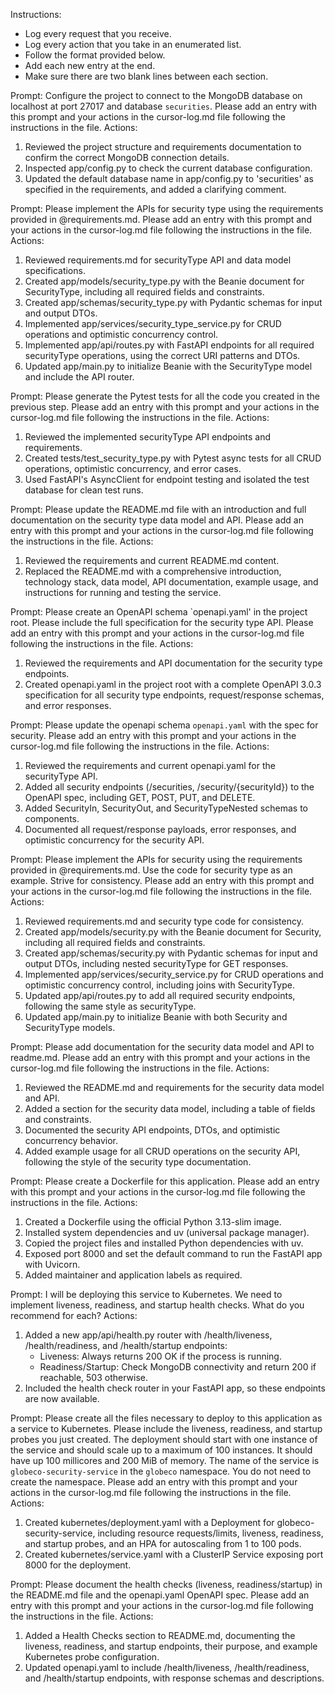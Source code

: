 Instructions:
- Log every request that you receive.
- Log every action that you take in an enumerated list.
- Follow the format provided below.  
- Add each new entry at the end.
- Make sure there are two blank lines between each section.


Prompt: Configure the project to connect to the MongoDB database on localhost at port 27017 and database `securities`. Please add an entry with this prompt and your actions in the cursor-log.md file following the instructions in the file.
Actions:
1. Reviewed the project structure and requirements documentation to confirm the correct MongoDB connection details.
2. Inspected app/config.py to check the current database configuration.
3. Updated the default database name in app/config.py to 'securities' as specified in the requirements, and added a clarifying comment.


Prompt: Please implement the APIs for security type using the requirements provided in @requirements.md. Please add an entry with this prompt and your actions in the cursor-log.md file following the instructions in the file.
Actions:
1. Reviewed requirements.md for securityType API and data model specifications.
2. Created app/models/security_type.py with the Beanie document for SecurityType, including all required fields and constraints.
3. Created app/schemas/security_type.py with Pydantic schemas for input and output DTOs.
4. Implemented app/services/security_type_service.py for CRUD operations and optimistic concurrency control.
5. Implemented app/api/routes.py with FastAPI endpoints for all required securityType operations, using the correct URI patterns and DTOs.
6. Updated app/main.py to initialize Beanie with the SecurityType model and include the API router.


Prompt: Please generate the Pytest tests for all the code you created in the previous step. Please add an entry with this prompt and your actions in the cursor-log.md file following the instructions in the file.
Actions:
1. Reviewed the implemented securityType API endpoints and requirements.
2. Created tests/test_security_type.py with Pytest async tests for all CRUD operations, optimistic concurrency, and error cases.
3. Used FastAPI's AsyncClient for endpoint testing and isolated the test database for clean test runs.


Prompt: Please update the README.md file with an introduction and full documentation on the security type data model and API. Please add an entry with this prompt and your actions in the cursor-log.md file following the instructions in the file.
Actions:
1. Reviewed the requirements and current README.md content.
2. Replaced the README.md with a comprehensive introduction, technology stack, data model, API documentation, example usage, and instructions for running and testing the service.


Prompt: Please create an OpenAPI schema `openapi.yaml' in the project root.  Please include the full specification for the security type API.  Please add an entry with this prompt and your actions in the cursor-log.md file following the instructions in the file.
Actions:
1. Reviewed the requirements and API documentation for the security type endpoints.
2. Created openapi.yaml in the project root with a complete OpenAPI 3.0.3 specification for all security type endpoints, request/response schemas, and error responses.


Prompt: Please update the openapi schema `openapi.yaml` with the spec for security.  Please add an entry with this prompt and your actions in the cursor-log.md file following the instructions in the file.
Actions:
1. Reviewed the requirements and current openapi.yaml for the securityType API.
2. Added all security endpoints (/securities, /security/{securityId}) to the OpenAPI spec, including GET, POST, PUT, and DELETE.
3. Added SecurityIn, SecurityOut, and SecurityTypeNested schemas to components.
4. Documented all request/response payloads, error responses, and optimistic concurrency for the security API.


Prompt: Please implement the APIs for security using the requirements provided in @requirements.md.  Use the code for security type as an example.  Strive for consistency.  Please add an entry with this prompt and your actions in the cursor-log.md file following the instructions in the file.
Actions:
1. Reviewed requirements.md and security type code for consistency.
2. Created app/models/security.py with the Beanie document for Security, including all required fields and constraints.
3. Created app/schemas/security.py with Pydantic schemas for input and output DTOs, including nested securityType for GET responses.
4. Implemented app/services/security_service.py for CRUD operations and optimistic concurrency control, including joins with SecurityType.
5. Updated app/api/routes.py to add all required security endpoints, following the same style as securityType.
6. Updated app/main.py to initialize Beanie with both Security and SecurityType models.


Prompt: Please add documentation for the security data model and API to readme.md.  Please add an entry with this prompt and your actions in the cursor-log.md file following the instructions in the file.
Actions:
1. Reviewed the README.md and requirements for the security data model and API.
2. Added a section for the security data model, including a table of fields and constraints.
3. Documented the security API endpoints, DTOs, and optimistic concurrency behavior.
4. Added example usage for all CRUD operations on the security API, following the style of the security type documentation.


Prompt: Please create a Dockerfile for this application.  Please add an entry with this prompt and your actions in the cursor-log.md file following the instructions in the file.
Actions:
1. Created a Dockerfile using the official Python 3.13-slim image.
2. Installed system dependencies and uv (universal package manager).
3. Copied the project files and installed Python dependencies with uv.
4. Exposed port 8000 and set the default command to run the FastAPI app with Uvicorn.
5. Added maintainer and application labels as required.


Prompt: I will be deploying this service to Kubernetes.  We need to implement liveness, readiness, and startup health checks.  What do you recommend for each?
Actions:
1. Added a new app/api/health.py router with /health/liveness, /health/readiness, and /health/startup   endpoints:
   - Liveness: Always returns 200 OK if the process is running.
   - Readiness/Startup: Check MongoDB connectivity and return 200 if reachable, 503 otherwise.
2. Included the health check router in your FastAPI app, so these endpoints are now available.


Prompt: Please create all the files necessary to deploy to this application as a service to Kubernetes.  Please include the liveness, readiness, and startup probes you just created.  The deployment should start with one instance of the service and should scale up to a maximum of 100 instances.  It should have up 100 millicores and 200 MiB of memory.  The name of the service is `globeco-security-service` in the `globeco` namespace.  You do not need to create the namespace. Please add an entry with this prompt and your actions in the cursor-log.md file following the instructions in the file.
Actions:
1. Created kubernetes/deployment.yaml with a Deployment for globeco-security-service, including resource requests/limits, liveness, readiness, and startup probes, and an HPA for autoscaling from 1 to 100 pods.
2. Created kubernetes/service.yaml with a ClusterIP Service exposing port 8000 for the deployment.


Prompt: Please document the health checks (liveness, readiness/startup) in the README.md file and the openapi.yaml OpenAPI spec.  Please add an entry with this prompt and your actions in the cursor-log.md file following the instructions in the file.
Actions:
1. Added a Health Checks section to README.md, documenting the liveness, readiness, and startup endpoints, their purpose, and example Kubernetes probe configuration.
2. Updated openapi.yaml to include /health/liveness, /health/readiness, and /health/startup endpoints, with response schemas and descriptions.



